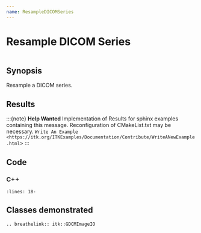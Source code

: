 ```yaml
---
name: ResampleDICOMSeries
---
```


# Resample DICOM Series

```{index} single: GDCMImageIO single: DICOM pair: resample; DICOM
```

## Synopsis

Resample a DICOM series.

## Results

:::{note}
**Help Wanted**
Implementation of Results for sphinx examples containing this message.
Reconfiguration of CMakeList.txt may be necessary.
`Write An Example <https://itk.org/ITKExamples/Documentation/Contribute/WriteANewExample.html`>
:::

## Code

### C++

```{literalinclude} Code.cxx
:lines: 18-
```

## Classes demonstrated

```{eval-rst}
.. breathelink:: itk::GDCMImageIO
```
